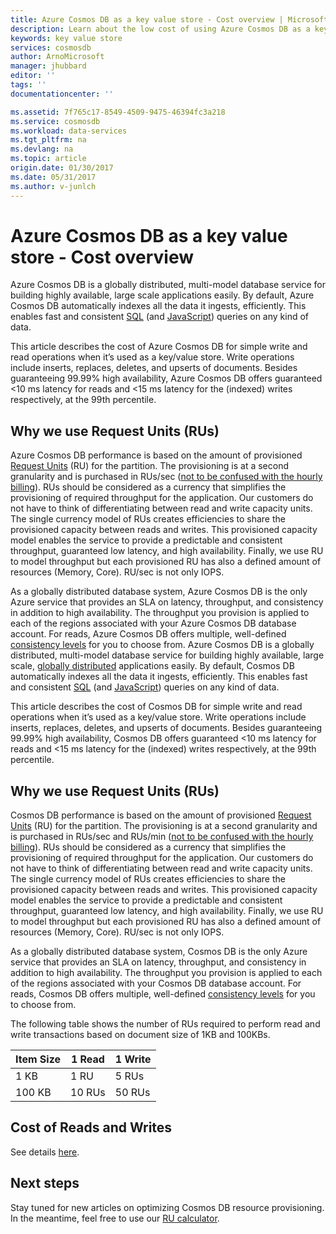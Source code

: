 ```yaml
---
title: Azure Cosmos DB as a key value store - Cost overview | Microsoft Docs
description: Learn about the low cost of using Azure Cosmos DB as a key value store.
keywords: key value store
services: cosmosdb
author: ArnoMicrosoft
manager: jhubbard
editor: ''
tags: ''
documentationcenter: ''

ms.assetid: 7f765c17-8549-4509-9475-46394fc3a218
ms.service: cosmosdb
ms.workload: data-services
ms.tgt_pltfrm: na
ms.devlang: na
ms.topic: article
origin.date: 01/30/2017
ms.date: 05/31/2017
ms.author: v-junlch
---
```


# Azure Cosmos DB as a key value store - Cost overview

Azure Cosmos DB is a globally distributed, multi-model database service for building highly available, large scale applications easily. By default, Azure Cosmos DB automatically indexes all the data it ingests, efficiently. This enables fast and consistent [SQL](documentdb-sql-query.md) (and [JavaScript](documentdb-programming.md)) queries on any kind of data. 

This article describes the cost of Azure Cosmos DB for simple write and read operations when it’s used as a key/value store. Write operations include inserts, replaces, deletes, and upserts of documents. Besides guaranteeing 99.99% high availability, Azure Cosmos DB offers guaranteed <10 ms latency for reads and <15 ms latency for the (indexed) writes respectively, at the 99th percentile. 

## Why we use Request Units (RUs)

Azure Cosmos DB performance is based on the amount of provisioned [Request Units](documentdb-request-units.md) (RU) for the partition. The provisioning is at a second granularity and is purchased in RUs/sec ([not to be confused with the hourly billing](http://www.azure.cn/pricing/details/documentdb/)). RUs should be considered as a currency that simplifies the provisioning of required throughput for the application. Our customers do not have to think of differentiating between read and write capacity units. The single currency model of RUs creates efficiencies to share the provisioned capacity between reads and writes. This provisioned capacity model enables the service to provide a predictable and consistent throughput, guaranteed low latency, and high availability. Finally, we use RU to model throughput but each provisioned RU has also a defined amount of resources (Memory, Core). RU/sec is not only IOPS.

As a globally distributed database system, Azure Cosmos DB is the only Azure service that provides an SLA on latency, throughput, and consistency in addition to high availability. The throughput you provision is applied to each of the regions associated with your Azure Cosmos DB database account. For reads, Azure Cosmos DB offers multiple, well-defined [consistency levels](documentdb-consistency-levels.md) for you to choose from. 
Azure Cosmos DB is a globally distributed, multi-model database service for building highly available, large scale, [globally distributed](documentdb-distribute-data-globally.md) applications easily. By default, Cosmos DB automatically indexes all the data it ingests, efficiently. This enables fast and consistent [SQL](documentdb-sql-query.md) (and [JavaScript](documentdb-programming.md)) queries on any kind of data. 

This article describes the cost of Cosmos DB for simple write and read operations when it’s used as a key/value store. Write operations include inserts, replaces, deletes, and upserts of documents. Besides guaranteeing 99.99% high availability, Cosmos DB offers guaranteed <10 ms latency for reads and <15 ms latency for the (indexed) writes respectively, at the 99th percentile. 

## Why we use Request Units (RUs)

Cosmos DB performance is based on the amount of provisioned [Request Units](documentdb-request-units.md) (RU) for the partition. The provisioning is at a second granularity and is purchased in RUs/sec and RUs/min ([not to be confused with the hourly billing](https://www.azure.cn/pricing/details/documentdb/)). RUs should be considered as a currency that simplifies the provisioning of required throughput for the application. Our customers do not have to think of differentiating between read and write capacity units. The single currency model of RUs creates efficiencies to share the provisioned capacity between reads and writes. This provisioned capacity model enables the service to provide a predictable and consistent throughput, guaranteed low latency, and high availability. Finally, we use RU to model throughput but each provisioned RU has also a defined amount of resources (Memory, Core). RU/sec is not only IOPS.

As a globally distributed database system, Cosmos DB is the only Azure service that provides an SLA on latency, throughput, and consistency in addition to high availability. The throughput you provision is applied to each of the regions associated with your Cosmos DB database account. For reads, Cosmos DB offers multiple, well-defined [consistency levels](documentdb-consistency-levels.md) for you to choose from. 

The following table shows the number of RUs required to perform read and write transactions based on document size of 1KB and 100KBs.

|Item Size|1 Read|1 Write|
|-------------|------|-------|
|1 KB|1 RU|5 RUs|
|100 KB|10 RUs|50 RUs|

## Cost of Reads and Writes

See details [here](https://www.azure.cn/pricing/details/documentdb/).

## Next steps

Stay tuned for new articles on optimizing Cosmos DB resource provisioning. In the meantime, feel free to use our [RU calculator](https://www.documentdb.com/capacityplanner).


